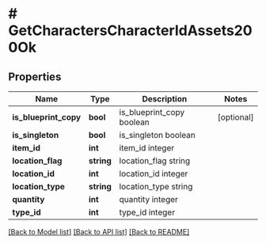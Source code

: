# # GetCharactersCharacterIdAssets200Ok

## Properties

Name | Type | Description | Notes
------------ | ------------- | ------------- | -------------
**is_blueprint_copy** | **bool** | is_blueprint_copy boolean | [optional] 
**is_singleton** | **bool** | is_singleton boolean | 
**item_id** | **int** | item_id integer | 
**location_flag** | **string** | location_flag string | 
**location_id** | **int** | location_id integer | 
**location_type** | **string** | location_type string | 
**quantity** | **int** | quantity integer | 
**type_id** | **int** | type_id integer | 

[[Back to Model list]](../../README.md#documentation-for-models) [[Back to API list]](../../README.md#documentation-for-api-endpoints) [[Back to README]](../../README.md)


